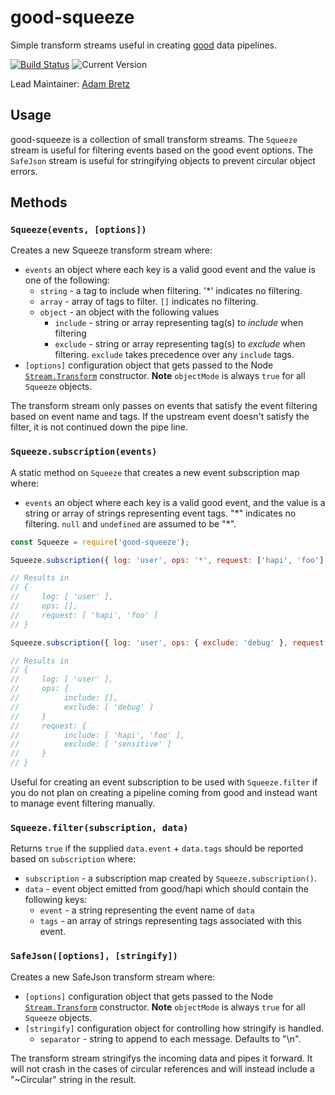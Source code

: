 # good-squeeze

Simple transform streams useful in creating [good](https://github.com/hapijs/good) data pipelines.

[![Build Status](https://travis-ci.org/hapijs/good-squeeze.svg?branch=master&style=flat)](https://travis-ci.org/hapijs/good-squeeze)
![Current Version](https://img.shields.io/npm/v/good-squeeze.svg?style=flat)

Lead Maintainer: [Adam Bretz](https://github.com/arb)

## Usage

good-squeeze is a collection of small transform streams. The `Squeeze` stream is useful for filtering events based on the good event options. The `SafeJson` stream is useful for stringifying objects to prevent circular object errors.
    
## Methods

### `Squeeze(events, [options])`

Creates a new Squeeze transform stream where:

- `events` an object where each key is a valid good event and the value is one of the following:
    - `string` - a tag to include when filtering. '*' indicates no filtering.
    - `array` - array of tags to filter. `[]` indicates no filtering.
    - `object` - an object with the following values
        - `include` - string or array representing tag(s) to *include* when filtering
        - `exclude` - string or array representing tag(s) to *exclude* when filtering. `exclude` takes precedence over any `include` tags. 
- `[options]` configuration object that gets passed to the Node [`Stream.Transform`](http://nodejs.org/api/stream.html#stream_class_stream_transform) constructor. **Note** `objectMode` is always `true` for all `Squeeze` objects.

The transform stream only passes on events that satisfy the event filtering based on event name and tags. If the upstream event doesn't satisfy the filter, it is not continued down the pipe line.

### `Squeeze.subscription(events)`

A static method on `Squeeze` that creates a new event subscription map where:

- `events` an object where each key is a valid good event, and the value is a string or array of strings representing event tags. "\*" indicates no filtering. `null` and `undefined` are assumed to be "\*".

```js
const Squeeze = require('good-squeeze');

Squeeze.subscription({ log: 'user', ops: '*', request: ['hapi', 'foo'] });

// Results in
// {
//     log: [ 'user' ],
//     ops: [],
//     request: [ 'hapi', 'foo' ]
// }

Squeeze.subscription({ log: 'user', ops: { exclude: 'debug' }, request: { include: ['hapi', 'foo'], exclude: 'sensitive' } });

// Results in
// {
//     log: [ 'user' ],
//     ops: {
//          include: [],
//          exclude: [ 'debug' ]
//     }
//     request: {
//          include: [ 'hapi', 'foo' ],
//          exclude: [ 'sensitive' ]
//     }
// }
```

Useful for creating an event subscription to be used with `Squeeze.filter` if you do not plan on creating a pipeline coming from good and instead want to manage event filtering manually.


### `Squeeze.filter(subscription, data)`

Returns `true` if the supplied `data.event` + `data.tags` should be reported based on `subscription` where:

- `subscription` - a subscription map created by `Squeeze.subscription()`.
- `data` - event object emitted from good/hapi which should contain the following keys:
    - `event` - a string representing the event name of `data`
    - `tags` - an array of strings representing tags associated with this event.

### `SafeJson([options], [stringify])`

Creates a new SafeJson transform stream where:

- `[options]` configuration object that gets passed to the Node [`Stream.Transform`](http://nodejs.org/api/stream.html#stream_class_stream_transform) constructor. **Note** `objectMode` is always `true` for all `Squeeze` objects.
- `[stringify]` configuration object for controlling how stringify is handled.
    - `separator` - string to append to each message. Defaults to "\n".

The transform stream stringifys the incoming data and pipes it forward. It will not crash in the cases of circular references and will instead include a "~Circular" string in the result.
